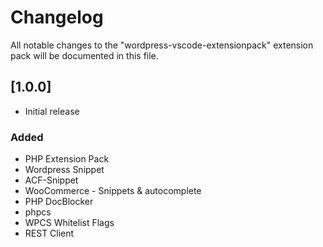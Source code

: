 # Changelog
All notable changes to the "wordpress-vscode-extensionpack" extension pack will be documented in this file.

## [1.0.0]
* Initial release
### Added
* PHP Extension Pack
* Wordpress Snippet
* ACF-Snippet
* WooCommerce - Snippets & autocomplete
* PHP DocBlocker
* phpcs
* WPCS Whitelist Flags
* REST Client 